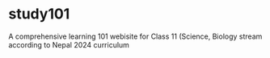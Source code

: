 # study101
A comprehensive learning 101 webisite for Class 11 (Science, Biology stream according to Nepal 2024 curriculum
